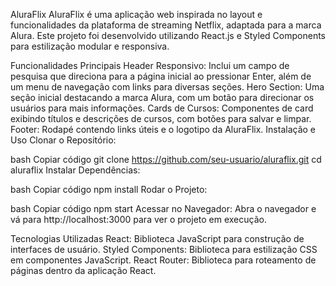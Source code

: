 AluraFlix
AluraFlix é uma aplicação web inspirada no layout e funcionalidades da plataforma de streaming Netflix, adaptada para a marca Alura. Este projeto foi desenvolvido utilizando React.js e Styled Components para estilização modular e responsiva.

Funcionalidades Principais
Header Responsivo: Inclui um campo de pesquisa que direciona para a página inicial ao pressionar Enter, além de um menu de navegação com links para diversas seções.
Hero Section: Uma seção inicial destacando a marca Alura, com um botão para direcionar os usuários para mais informações.
Cards de Cursos: Componentes de card exibindo títulos e descrições de cursos, com botões para salvar e limpar.
Footer: Rodapé contendo links úteis e o logotipo da AluraFlix.
Instalação e Uso
Clonar o Repositório:

bash
Copiar código
git clone https://github.com/seu-usuario/aluraflix.git
cd aluraflix
Instalar Dependências:

bash
Copiar código
npm install
Rodar o Projeto:

bash
Copiar código
npm start
Acessar no Navegador:
Abra o navegador e vá para http://localhost:3000 para ver o projeto em execução.

Tecnologias Utilizadas
React: Biblioteca JavaScript para construção de interfaces de usuário.
Styled Components: Biblioteca para estilização CSS em componentes JavaScript.
React Router: Biblioteca para roteamento de páginas dentro da aplicação React.
